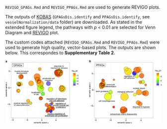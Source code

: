 `REVIGO_GPAGs.Rmd` and `REVIGO_PPAGs.Rmd` are used to generate REVIGO plots.

The outputs of [KOBAS](http://kobas.cbi.pku.edu.cn/index.php) (`GPAGsDis.identify` and `PPAGsDis.identify`, see `vesselNormalization/data` folder) are downloaded. As stated in the extended figure legend, the pathways with *p* < 0.01 are selected for Venn Diagram and [REVIGO](http://revigo.irb.hr/) plot.

The custom codes attached (`REVIGO_GPAGs.Rmd` and `REVIGO_PPAGs.Rmd`) were used to generate high quality, vector-based plots. The outputs are shown below. This correspondes to **Supplementary Table 2**.

![REVIGO_plots](../data/REVIGO.jpg)
